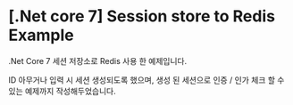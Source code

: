 # [.Net core 7] Session store to Redis Example

.Net Core 7 세션 저장소로 Redis 사용 한 예제입니다.

ID 아무거나 입력 시 세션 생성되도록 했으며, 생성 된 세션으로 인증 / 인가 체크 할 수 있는 예제까지 작성해두었습니다.

